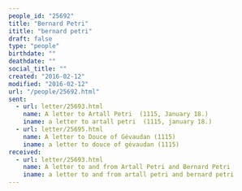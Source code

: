 ```yaml
---
people_id: "25692"
title: "Bernard Petri"
ititle: "bernard petri"
draft: false
type: "people"
birthdate: ""
deathdate: ""
social_title: ""
created: "2016-02-12"
modified: "2016-02-12"
url: "/people/25692.html"
sent:
  - url: letter/25693.html
    name: A letter to Artall Petri  (1115, January 18.)
    iname: a letter to artall petri  (1115, january 18.)
  - url: letter/25695.html
    name: A letter to Douce of Gévaudan (1115)
    iname: a letter to douce of gévaudan (1115)
received:
  - url: letter/25693.html
    name: A letter to and from Artall Petri and Bernard Petri
    iname: a letter to and from artall petri and bernard petri
---
```

